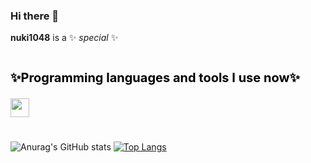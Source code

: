 ### Hi there 👋

**nuki1048** is a ✨ _special_ ✨

#

<h2 style='color: #000; font-weight: 700; font-size: 20px; line-height: 32px;'>✨Programming languages and tools I use now✨</h2>
<div class='languages_and_tools'>
   <img width='30px' src="https://cdn.jsdelivr.net/gh/devicons/devicon/icons/react/react-original.svg" />
          
</div>

#

![Anurag's GitHub stats](https://github-readme-stats.vercel.app/api?username=nuki1048&show_icons=true&theme=dark)
[![Top Langs](https://github-readme-stats.vercel.app/api/top-langs/?username=nuki1048&hide_progress=true)](https://github.com/anuraghazra/github-readme-stats)
